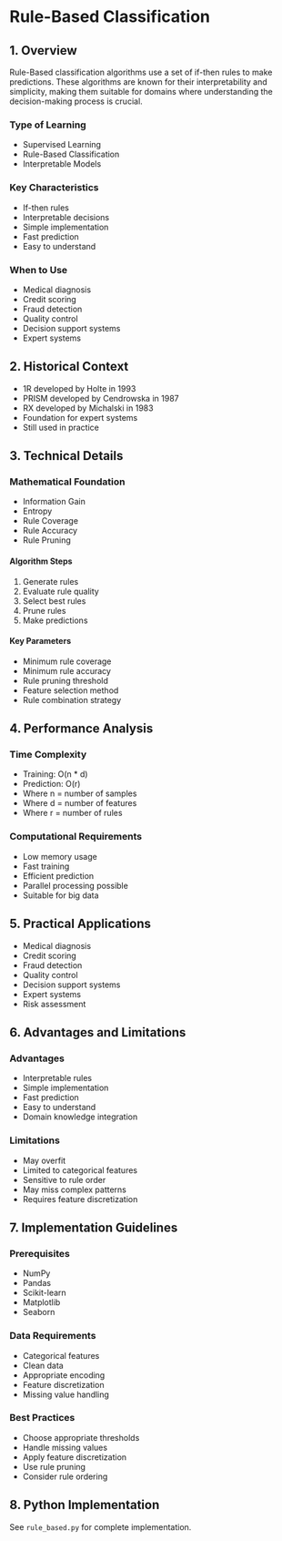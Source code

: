 # Rule-Based Classification

## 1. Overview
Rule-Based classification algorithms use a set of if-then rules to make predictions. These algorithms are known for their interpretability and simplicity, making them suitable for domains where understanding the decision-making process is crucial.

### Type of Learning
- Supervised Learning
- Rule-Based Classification
- Interpretable Models

### Key Characteristics
- If-then rules
- Interpretable decisions
- Simple implementation
- Fast prediction
- Easy to understand

### When to Use
- Medical diagnosis
- Credit scoring
- Fraud detection
- Quality control
- Decision support systems
- Expert systems

## 2. Historical Context
- 1R developed by Holte in 1993
- PRISM developed by Cendrowska in 1987
- RX developed by Michalski in 1983
- Foundation for expert systems
- Still used in practice

## 3. Technical Details

### Mathematical Foundation
- Information Gain
- Entropy
- Rule Coverage
- Rule Accuracy
- Rule Pruning

#### Algorithm Steps
1. Generate rules
2. Evaluate rule quality
3. Select best rules
4. Prune rules
5. Make predictions

#### Key Parameters
- Minimum rule coverage
- Minimum rule accuracy
- Rule pruning threshold
- Feature selection method
- Rule combination strategy

## 4. Performance Analysis

### Time Complexity
- Training: O(n * d)
- Prediction: O(r)
- Where n = number of samples
- Where d = number of features
- Where r = number of rules

### Computational Requirements
- Low memory usage
- Fast training
- Efficient prediction
- Parallel processing possible
- Suitable for big data

## 5. Practical Applications
- Medical diagnosis
- Credit scoring
- Fraud detection
- Quality control
- Decision support systems
- Expert systems
- Risk assessment

## 6. Advantages and Limitations

### Advantages
- Interpretable rules
- Simple implementation
- Fast prediction
- Easy to understand
- Domain knowledge integration

### Limitations
- May overfit
- Limited to categorical features
- Sensitive to rule order
- May miss complex patterns
- Requires feature discretization

## 7. Implementation Guidelines

### Prerequisites
- NumPy
- Pandas
- Scikit-learn
- Matplotlib
- Seaborn

### Data Requirements
- Categorical features
- Clean data
- Appropriate encoding
- Feature discretization
- Missing value handling

### Best Practices
- Choose appropriate thresholds
- Handle missing values
- Apply feature discretization
- Use rule pruning
- Consider rule ordering

## 8. Python Implementation
See `rule_based.py` for complete implementation. 